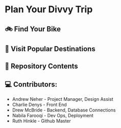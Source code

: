 # Plan Your Divvy Trip

## 🚲 Find Your Bike

## 🗽 Visit Popular Destinations

## 📁 Repository Contents

## 💻 Contributors:
* Andrew Neher - Project Manager, Design Assist
* Charlie Denys - Front End
* Drew McBride - Backend, Database Connections
* Nabila Farooqi - Dev Ops, Deployment
* Ruth Hinkle - Github Master
